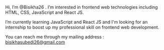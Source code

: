 Hi, I’m @Bisikha26 . I’m interested in frontend web technologies including HTML, CSS, JavaScript and React JS. 

I’m currently learning JavaScript and React JS and I'm looking for an internship to boost up my professional skill on frontend web development.

You can reach me through my mailing address : bisikhasubedi26@gmail.com

